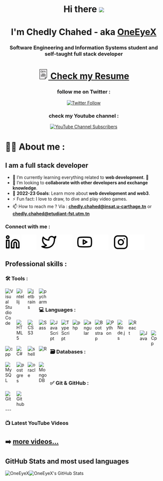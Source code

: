<!-- # Hi there, I'm Chedly - aka [OneEyeX][youtube] 👋 -->
<h1 align="center">Hi there <img src="https://media.giphy.com/media/hvRJCLFzcasrR4ia7z/giphy.gif" width="10px"/> </h1>
<h1 align="center"> I'm Chedly Chahed - aka <a href="https://www.linkedin.com/in/chedly-chahed-a178a9196/" target="_blank"> OneEyeX </a> 

</h1>
<h3 align="center"> Software Engineering and Information Systems student and self-taught full stack developer</h3>
<h1></h1>
<div align="center">
  
# [![website](./img/cvSm.png) Check my Resume](https://oneeyex.github.io/Chedly-Chahed-CV/)

  
  
### follow me on Twitter :
[![Twitter Follow](https://img.shields.io/twitter/follow/chedly_chahed?color=1DA1F2&logo=twitter&style=for-the-badge)](https://twitter.com/intent/follow?original_referer=https%3A%2F%2Fgithub.com%2Fchedly_chahed&screen_name=chedly_chahed)

### check my Youtube channel :
[![YouTube Channel Subscribers](https://img.shields.io/youtube/channel/subscribers/UCDCHcqyeQgJ-jVSd6VJkbCw?logo=youtube&logoColor=red&style=for-the-badge)][youtube]

 </div>
 
# 👨‍💻 About me :

## I am a full stack developer

- 🌱 I’m currently learning everything related to **web development**. 🤣
- 👯 I’m looking to **collaborate with other developers and exchange knowledge**.
- 🥅 **2022-23 Goals**: Learn more about **web development and web3**.
- ⚡ Fun fact: I love to draw, to dive and play video games.
- 📫 How to reach me ? Via : **chedly.chahed@insat.u-carthage.tn** or **chedly.chahed@etudiant-fst.utm.tn**
<!--### OR -->
### Connect with me :


[![website](./img/linkedin-light.svg)](https://www.linkedin.com/in/chedly-chahed-a178a9196/#gh-light-mode-only)
[![website](./img/linkedin-dark.svg)](https://www.linkedin.com/in/chedly-chahed-a178a9196/#gh-dark-mode-only)
&nbsp;&nbsp;
[![website](./img/twitter-light.svg)](https://twitter.com/chedly_chahed#gh-light-mode-only)
[![website](./img/twitter-dark.svg)](https://twitter.com/chedly_chahed#gh-dark-mode-only)
&nbsp;&nbsp;
[![website](./img/youtube-light.svg)](https://www.youtube.com/channel/UCDNprFthWj1cBHZX08HaZ8A#gh-light-mode-only)
[![website](./img/youtube-dark.svg)](https://www.youtube.com/channel/UCDNprFthWj1cBHZX08HaZ8A#gh-dark-mode-only)
&nbsp;&nbsp;
[![website](./img/instagram-light.svg)](https://www.instagram.com/chedly_chahed/#gh-light-mode-only)
[![website](./img/instagram-dark.svg)](https://www.instagram.com/chedly_chahed/#gh-dark-mode-only)


## Professional skills :
### :hammer_and_wrench: Tools :

<img align="left" alt="Visual Studio Code" width="26px" src="https://cdn.jsdelivr.net/gh/devicons/devicon/icons/vscode/vscode-original.svg" style="padding-right:10px;" />
<img align="left" alt="intellij" width="26px" src="https://cdn.jsdelivr.net/gh/devicons/devicon/icons/intellij/intellij-original.svg" style="padding-right:10px;" />
<img align="left" alt="jetbrains" width="26px" src="https://cdn.jsdelivr.net/gh/devicons/devicon/icons/jetbrains/jetbrains-original.svg" style="padding-right:10px;" />
<img align="left" alt="pycharm" width="26px" src="https://cdn.jsdelivr.net/gh/devicons/devicon/icons/pycharm/pycharm-original.svg" style="padding-right:10px;" />
<br/><br/>

### :computer: Languages :

<img align="left" alt="HTML5" width="26px" src="https://cdn.jsdelivr.net/gh/devicons/devicon/icons/html5/html5-original.svg" style="padding-right:10px;" />
<img align="left" alt="CSS3" width="26px" src="https://cdn.jsdelivr.net/gh/devicons/devicon/icons/css3/css3-original.svg" style="padding-right:10px;" />
<img align="left" alt="Sass" width="26px" src="https://cdn.jsdelivr.net/gh/devicons/devicon/icons/sass/sass-original.svg" style="padding-right:10px;" />
<img align="left" alt="JavaScript" width="26px" src="https://cdn.jsdelivr.net/gh/devicons/devicon/icons/javascript/javascript-original.svg" style="padding-right:10px;" />
<img align="left" alt="TypeScript" width="26px" src="https://cdn.jsdelivr.net/gh/devicons/devicon/icons/typescript/typescript-original.svg" style="padding-right:10px;" />
<img align="left" alt="php" width="26px" src="https://cdn.jsdelivr.net/gh/devicons/devicon/icons/php/php-original.svg" style="padding-right:10px;" />
<img align="left" alt="angular" width="26px" src="https://cdn.jsdelivr.net/gh/devicons/devicon/icons/angularjs/angularjs-original.svg" style="padding-right:10px;" />
<img align="left" alt="Bootstrap" width="26px" src="https://cdn.jsdelivr.net/gh/devicons/devicon/icons/bootstrap/bootstrap-original.svg" style="padding-right:10px;" />
<img align="left" alt="Python" width="26px" src="https://cdn.jsdelivr.net/gh/devicons/devicon/icons/python/python-original.svg" style="padding-right:10px;" />
<img align="left" alt="Node.js" width="26px" src="https://cdn.jsdelivr.net/gh/devicons/devicon/icons/nodejs/nodejs-original.svg" style="padding-right:10px;" />
<img align="left" alt="React" width="26px" src="https://cdn.jsdelivr.net/gh/devicons/devicon/icons/react/react-original.svg" style="padding-right:10px;" /><br /><br />
<img align="left" alt="Java" width="26px" src="https://cdn.jsdelivr.net/gh/devicons/devicon/icons/java/java-original.svg" style="padding-right:10px;" />
<img align="left" alt="Cpp" width="26px" src="https://cdn.jsdelivr.net/gh/devicons/devicon/icons/c/c-original.svg" style="padding-right:10px;" />
<img align="left" alt="cpp" width="26px" src="https://cdn.jsdelivr.net/gh/devicons/devicon/icons/cplusplus/cplusplus-original.svg" style="padding-right:10px;" />
<img align="left" alt="C#" width="26px" src="https://cdn.jsdelivr.net/gh/devicons/devicon/icons/csharp/csharp-original.svg" style="padding-right:10px;" />
<img align="left" alt="shell" width="26px" src="https://cdn.jsdelivr.net/gh/devicons/devicon/icons/bash/bash-original.svg" style="padding-right:10px;" />
<img align="left" alt="R" width="26px" src="https://cdn.jsdelivr.net/gh/devicons/devicon/icons/r/r-original.svg" style="padding-right:10px;" /><br /><br />


### :card_file_box: Databases :

<img align="left" alt="MySQL" width="26px" src="https://cdn.jsdelivr.net/gh/devicons/devicon/icons/mysql/mysql-original.svg" style="padding-right:10px;" />
<img align="left" alt="postgres" width="26px" src="https://cdn.jsdelivr.net/gh/devicons/devicon/icons/postgresql/postgresql-original.svg" style="padding-right:10px;" />
<img align="left" alt="oracle" width="26px" src="https://cdn.jsdelivr.net/gh/devicons/devicon/icons/oracle/oracle-original.svg" style="padding-right:10px;" />
<img align="left" alt="MongoDB" width="26px" src="https://cdn.jsdelivr.net/gh/devicons/devicon/icons/mongodb/mongodb-original.svg" style="padding-right:10px;" />

<br/><br/>

### :white_check_mark: Git & GitHub :

<img align="left" alt="Git" width="26px" src="https://cdn.jsdelivr.net/gh/devicons/devicon/icons/git/git-original.svg" style="padding-right:10px;" />
<img align="left" alt="Github" width="26px" src="https://cdn.jsdelivr.net/gh/devicons/devicon/icons/github/github-original.svg" style="padding-right:10px;" />
<br /><br />
<br />
---

### 📺 Latest YouTube Videos

➡️ [more videos...](https://www.youtube.com/channel/UCDNprFthWj1cBHZX08HaZ8A)
---
## GitHub Stats and most used languages

<!-- <details> -->
  <!-- <summary>:zap: GitHub Stats</summary> -->

 <p> <img align="left" src="https://github-readme-stats.vercel.app/api/top-langs?username=OneEyeX&show_icons=true&locale=en&layout=compact" alt="OneEyeX" /></p>
  
  <p><img align="left" alt="OneEyeX's GitHub Stats" src="https://github-readme-stats.vercel.app/api?username=OneEyeX&show_icons=true&hide_border=false&title_color=ff652f&icon_color=FFE400&bg_color=09131B&text_color=ffffff&border_color=0c1a25" /></p>
<!-- </details> -->

[twitter]: https://twitter.com/chedly_chahed
[youtube]: https://www.youtube.com/channel/UCDNprFthWj1cBHZX08HaZ8A
[instagram]: https://www.instagram.com/chedly_chahed/
[linkedin]: https://www.linkedin.com/in/chedly-chahed-a178a9196/
